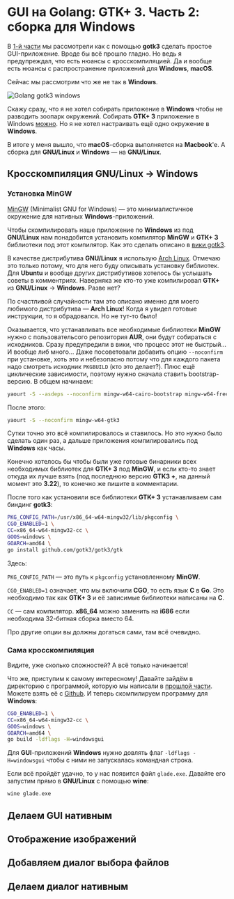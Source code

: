 # GUI на Golang: GTK+ 3. Часть 2: сборка для Windows

В [1-й части](https://habr.com/post/420035/) мы рассмотрели как с помощью **gotk3** сделать простое GUI-приложение. Вроде бы всё прошло гладно. Но ведь я предупреждал, что есть нюансы с кросскомпиляцией. Да и вообще есть нюансы с распространение приложений для **Windows**, **macOS**.

Сейчас мы рассмотрим что же не так в **Windows**.

![Golang gotk3 windows](https://raw.githubusercontent.com/jhekasoft/articles/master/01_golang_gtk3/images/go_gotk3_windows.png)
<cut />

Скажу сразу, что я не хотел собирать приложение в **Windows** чтобы не разводить зоопарк окружений. Собирать **GTK+ 3** приложение в Windows [можно](https://www.gtk.org/download/windows.php). Но я не хотел настраивать ещё одно окружение в **Windows**.

В итоге у меня вышло, что **macOS**-сборка выполняется на **Macbook**'е. А сборка для **GNU/Linux** и **Windows** — на **GNU/Linux**.

## Кросскомпиляция GNU/Linux -> Windows

### Установка MinGW

[MinGW](http://www.mingw.org/) (Minimalist GNU for Windows) — это минималистичное окружение для нативных **Windows**-приложений.

Чтобы скомпилировать наше приложение по **Windows** из под **GNU/Linux** нам понадобится установить компилятор **MinGW** и **GTK+ 3** библиотеки под этот компилятор. Как это сделать описано в [вики gotk3](https://github.com/gotk3/gotk3/wiki/Cross-Compiling).

В качестве дистрибутива **GNU/Linux** я использую [Arch Linux](https://www.archlinux.org/). Отмечаю это только потому, что для него буду описывать установку библиотек. Для **Ubuntu** и вообще других дистрибутивов хотелось бы услышать советы в комментриях. Наверняка же кто-то уже компилировал **GTK+** из **GNU/Linux** -> **Windows**. Разве нет?

По счастливой случайности там это описано именно для моего любимого дистрибутива — **Arch Linux**! Когда я увидел готовые инструкции, то я обрадовался. Но не тут-то было!

Оказывается, что устанавливать все необходимые библиотеки **MinGW** нужно с пользовательсого репозитория **AUR**, они будут собираться с исходников. Сразу предупредили в вики, что процесс этот не быстрый... И вообще либ много... Даже посоветовали добавить опцию `--noconfirm` при установке, хоть это и небезопасно потому что для каждого пакета надо смотреть исходник `PKGBUILD` (кто это делает?). Плюс ещё циклические зависимости, поэтому нужно сначала ставить bootstrap-версию. В общем начинаем:

```bash
yaourt -S --asdeps --noconfirm mingw-w64-cairo-bootstrap mingw-w64-freetype2-bootstrap
```

После этого:

```bash
yaourt -S --noconfirm mingw-w64-gtk3
```

Сутки точно это всё компилировалось и ставилось. Но это нужно было сделать один раз, а дальше приложения компилировались под **Windows** как часы.

Конечно хотелось бы чтобы были уже готовые бинарники всех необходимых библиотек для **GTK+ 3** под **MinGW**, и если кто-то знает откуда их лучше взять (под последнюю версию **GTK3 +**, на данный момент это **3.22**), то конечно же пишите в комментарии.

После того как установили все библиотеки **GTK+ 3** устанавливаем сам биндинг **gotk3**:

```bash
PKG_CONFIG_PATH=/usr/x86_64-w64-mingw32/lib/pkgconfig \
CGO_ENABLED=1 \
CC=x86_64-w64-mingw32-cc \
GOOS=windows \
GOARCH=amd64 \
go install github.com/gotk3/gotk3/gtk
```

Здесь:

`PKG_CONFIG_PATH` — это путь к `pkgconfig` установленному **MinGW**.

`CGO_ENABLED=1` означает, что мы включили **CGO**, то есть язык **C** в **Go**. Это необходимо так как **GTK+ 3** и её зависимые библиотеки написаны на **C**.

`CC` — сам компилятор. **x86_64** можно заменить на **i686** если необходима 32-битная сборка вместо 64.

Про другие опции вы должны догаться сами, там всё очевидно.

### Сама кросскомпиляция

Видите, уже сколько сложностей? А всё только начинается!

Что же, приступим к самому интересному! Давайте зайдём в директорию с программой, которую мы написали в [прошлой части](https://habr.com/post/420035/#prostoe-prilozhenie-s-ispolzovaniem-glade). Можете взять её с [Github](https://github.com/jhekasoft/articles/tree/master/01_golang_gtk3/example/glade). И теперь скомпилируем программу для **Windows**:

```bash
CGO_ENABLED=1 \
CC=x86_64-w64-mingw32-cc \
GOOS=windows \
GOARCH=amd64 \
go build -ldflags -H=windowsgui
```

Для **GUI**-приложений **Windows** нужно довлять флаг `-ldflags -H=windowsgui` чтобы с ними не запускалась командная строка.

Если всё пройдёт удачно, то у нас появится файл `glade.exe`. Давайте его запустим прямо в **GNU/Linux** с помощью **wine**:

```bash
wine glade.exe
```



## Делаем GUI нативным

## Отображение изображений

## Добавляем диалог выбора файлов

## Делаем диалог нативным
